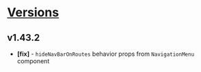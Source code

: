 # [Versions](https://github.com/Tracktor/design-system/releases)

## v1.43.2
- **[fix]** - `hideNavBarOnRoutes` behavior  props from `NavigationMenu` component

